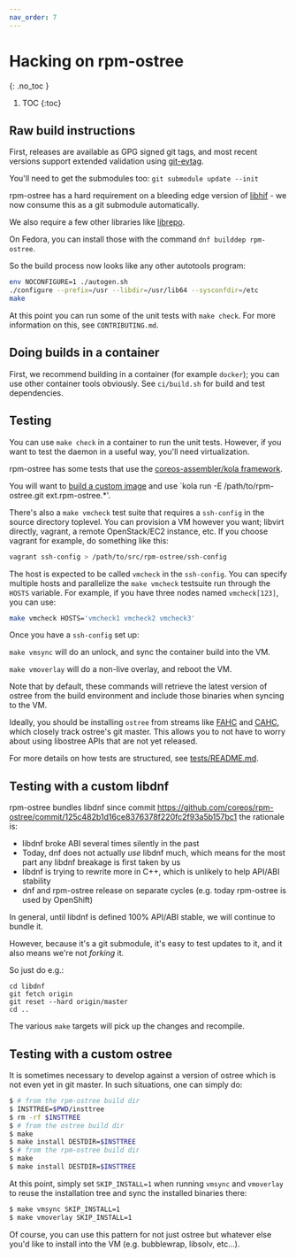 ```yaml
---
nav_order: 7
---
```


# Hacking on rpm-ostree
{: .no_toc }

1. TOC
{:toc}

## Raw build instructions

First, releases are available as GPG signed git tags, and most recent
versions support extended validation using
[git-evtag](https://github.com/cgwalters/git-evtag).

You'll need to get the submodules too: `git submodule update --init`

rpm-ostree has a hard requirement on a bleeding edge version of
[libhif](https://github.com/rpm-software-management/libhif/) - we now
consume this as a git submodule automatically.

We also require a few other libraries like
[librepo](https://github.com/rpm-software-management/librepo).

On Fedora, you can install those with the command `dnf builddep rpm-ostree`.

So the build process now looks like any other autotools program:

```sh
env NOCONFIGURE=1 ./autogen.sh
./configure --prefix=/usr --libdir=/usr/lib64 --sysconfdir=/etc
make
```

At this point you can run some of the unit tests with `make check`.
For more information on this, see `CONTRIBUTING.md`.

## Doing builds in a container

First, we recommend building in a container (for example `docker`); you can use
other container tools obviously.  See `ci/build.sh` for build and test
dependencies.

## Testing

You can use `make check` in a container to run the unit tests.  However,
if you want to test the daemon in a useful way, you'll need virtualization.

rpm-ostree has some tests that use the [coreos-assembler/kola framework](https://github.com/coreos/coreos-assembler/blob/94602e26678fd1a8fa3bda37b3b1d980967be2d6/mantle/kola/README-kola-ext.md).

You will want to [build a custom image](https://github.com/coreos/coreos-assembler/blob/94602e26678fd1a8fa3bda37b3b1d980967be2d6/README-devel.md#using-overrides) and use `kola run -E /path/to/rpm-ostree.git ext.rpm-ostree.*'.

There's also a `make vmcheck` test suite that requires a `ssh-config` in the
source directory toplevel.  You can provision a VM however you want; libvirt
directly, vagrant, a remote OpenStack/EC2 instance, etc.  If you choose
vagrant for example, do something like this:

```sh
vagrant ssh-config > /path/to/src/rpm-ostree/ssh-config
```

The host is expected to be called `vmcheck` in the
`ssh-config`. You can specify multiple hosts and parallelize
the `make vmcheck` testsuite run through the `HOSTS`
variable. For example, if you have three nodes named
`vmcheck[123]`, you can use:

```sh
make vmcheck HOSTS='vmcheck1 vmcheck2 vmcheck3'
```

Once you have a `ssh-config` set up:

`make vmsync` will do an unlock, and sync the container build
into the VM.

`make vmoverlay` will do a non-live overlay, and reboot the VM.

Note that by default, these commands will retrieve the latest version of ostree
from the build environment and include those binaries when syncing to the VM.

Ideally, you should be installing `ostree` from streams like
[FAHC](https://pagure.io/fedora-atomic-host-continuous/) and
[CAHC](https://wiki.centos.org/SpecialInterestGroup/Atomic/Devel), which closely
track ostree's git master. This allows you to not have to worry about using
libostree APIs that are not yet released.

For more details on how tests are structured, see [tests/README.md](tests/README.md).

## Testing with a custom libdnf

rpm-ostree bundles libdnf since commit https://github.com/coreos/rpm-ostree/commit/125c482b1d16ce8376378f220fc2f93a5b157bc1
the rationale is:

 - libdnf broke ABI several times silently in the past
 - Today, dnf does not actually *use* libdnf much, which means
   for the most part any libdnf breakage is first taken by us
 - libdnf is trying to rewrite more in C++, which is unlikely to help
   API/ABI stability
 - dnf and rpm-ostree release on separate cycles (e.g. today rpm-ostree
   is used by OpenShift)

In general, until libdnf is defined 100% API/ABI stable, we will
continue to bundle it.

However, because it's a git submodule, it's easy to test updates
to it, and it also means we're not *forking* it.

So just do e.g.:
```
cd libdnf
git fetch origin
git reset --hard origin/master
cd ..
```

The various `make` targets will pick up the changes and recompile.

## Testing with a custom ostree

It is sometimes necessary to develop against a version of ostree which is not
even yet in git master. In such situations, one can simply do:

```sh
$ # from the rpm-ostree build dir
$ INSTTREE=$PWD/insttree
$ rm -rf $INSTTREE
$ # from the ostree build dir
$ make
$ make install DESTDIR=$INSTTREE
$ # from the rpm-ostree build dir
$ make
$ make install DESTDIR=$INSTTREE
```

At this point, simply set `SKIP_INSTALL=1` when running `vmsync` and `vmoverlay`
to reuse the installation tree and sync the installed binaries there:

```sh
$ make vmsync SKIP_INSTALL=1
$ make vmoverlay SKIP_INSTALL=1
```

Of course, you can use this pattern for not just ostree but whatever else you'd
like to install into the VM (e.g. bubblewrap, libsolv, etc...).
